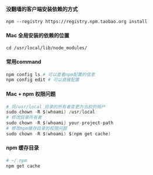 #### 没翻墙的客户端安装依赖的方式

`npm --registry https://registry.npm.taobao.org install`

#### Mac 全局安装的依赖的位置

`cd /usr/local/lib/node_modules/`

#### 常用command

```s
npm config ls # 可以查看npm配置的信息
npm config edit # 可以直接配置

```

#### Mac + npm 权限问题
```s
# 将/usr/local 目录的所有者变更为当前的用户
sudo chown -R $(whoami) /usr/local
# 修改目录所有者
sudo chown -R $(whoami) your-project-path
# 修改npm缓存目录的权限问题
sudo chown -R $(whoami) $(npm get cache)
```

#### npm 缓存目录

```s
# ~/.npm
npm get cache

```